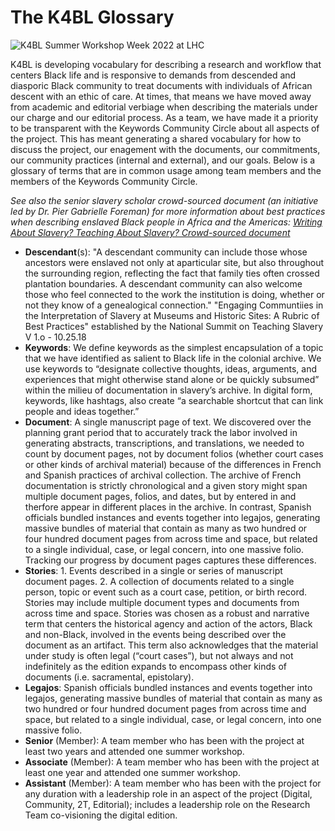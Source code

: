 # The K4BL Glossary  

![K4BL Summer Workshop Week 2022 at LHC](http://lxcprojects.org/k4bl/images/20220810_122531.jpg)  

K4BL is developing vocabulary for describing a research and workflow that centers Black life and is responsive to demands from descended and diasporic Black community to treat documents with individuals of African descent with an ethic of care. At times, that means we have moved away from academic and editorial verbiage when describing the materials under our charge and our editorial process. As a team, we have made it a priority to be transparent with the Keywords Community Circle about all aspects of the project. This has meant generating a shared vocabulary for how to discuss the project, our enagement with the documents, our commitments, our community practices (internal and external), and our goals. Below is a glossary of terms that are in common usage among team members and the members of the Keywords Community Circle.  

*See also the senior slavery scholar crowd-sourced document (an initiative led by Dr. Pier Gabrielle Foreman) for more information about best practices when describing enslaved Black people in Africa and the Americas: [Writing About Slavery? Teaching About Slavery? Crowd-sourced document](https://docs.google.com/document/d/1A4TEdDgYslX-hlKezLodMIM71My3KTN0zxRv0IQTOQs/mobilebasic)*  

* **Descendant**(s): "A descendant community can include those whose ancestors were enslaved not only at aparticular site, but also throughout the surrounding region, reflecting the fact that family ties often crossed plantation boundaries. A descendant community can also welcome those who feel connected to the work the institution is doing, whether or not they know of a genealogical connection." "Engaging Communtiies in the Interpretation of Slavery at Museums and Historic Sites: A Rubric of Best Practices" established by the National Summit on Teaching Slavery V 1.o - 10.25.18
* **Keywords**: We define keywords as the simplest encapsulation of a topic that we have identified as salient to Black life in the colonial archive.  We use keywords to “designate collective thoughts, ideas, arguments, and experiences that might otherwise stand alone or be quickly subsumed” within the milieu of documentation in slavery’s archive. In digital form, keywords, like hashtags, also create “a searchable shortcut that can link people and ideas together.”  
* **Document**: A single manuscript page of text. We discovered over the planning grant period that to accurately track the labor involved in generating abstracts, transcriptions, and translations, we needed to count by document pages, not by document folios (whether court cases or other kinds of archival material) because of the differences in French and Spanish practices of archival collection. The archive of French documentation is strictly chronological and a given story might span multiple document pages, folios, and dates, but by entered in and therfore appear in different places in the archive. In contrast, Spanish officials bundled instances and events together into legajos, generating massive bundles of material that contain as many as two hundred or four hundred document pages from across time and space, but related to a single individual, case, or legal concern, into one massive folio. Tracking our progress by document pages captures these differences.
* **Stories**: 1. Events described in a single or series of manuscript document pages. 2. A collection of documents related to a single person, topic or event such as a court case, petition, or birth record. Stories may include multiple document types and documents from across time and space. Stories was chosen as a robust and narrative term that centers the historical agency and action of the actors, Black and non-Black, involved in the events being described over the document as an artifact. This term also acknowledges that the material under study is often legal (“court cases”), but not always and not indefinitely as the edition expands to encompass other kinds of documents (i.e. sacramental, epistolary).
* **Legajos**: Spanish officials bundled instances and events together into legajos, generating massive bundles of material that contain as many as two hundred or four hundred document pages from across time and space, but related to a single individual, case, or legal concern, into one massive folio.
* **Senior** (Member): A team member who has been with the project at least two years and attended one summer workshop.
* **Associate** (Member): A team member who has been with the project at least one year and attended one summer workshop.
* **Assistant** (Member): A team member who has been with the project for any duration with a leadership role in an aspect of the project (Digital, Community, 2T, Editorial); includes a leadership role on the Research Team co-visioning the digital edition.  

